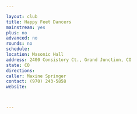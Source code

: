 ```yaml
---

layout: club
title: Happy Feet Dancers
mainstream: yes
plus: no
advanced: no
rounds: no
schedule: 
location: Masonic Hall
address: 2400 Consistory Ct., Grand Junction, CO
state: CO
directions: 
caller: Maxine Springer
contact: (970) 243-5858
website: 



---
```


